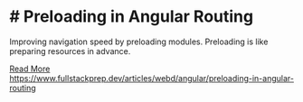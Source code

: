 # # Preloading in Angular Routing

Improving navigation speed by preloading modules. Preloading is like preparing resources in advance.

[Read More](https://www.fullstackprep.dev/articles/webd/angular/preloading-in-angular-routing) https://www.fullstackprep.dev/articles/webd/angular/preloading-in-angular-routing